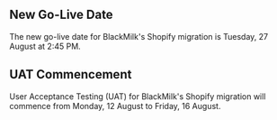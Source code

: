## New Go-Live Date

The new go-live date for BlackMilk's Shopify migration is Tuesday, 27 August at 2:45 PM.

## UAT Commencement

User Acceptance Testing (UAT) for BlackMilk's Shopify migration will commence from Monday, 12 August to Friday, 16 August.